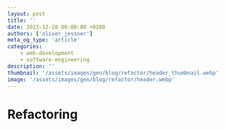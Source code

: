 ```yaml
---
layout: post
title: ''
date: 2023-12-28 00:00:00 +0200
authors: ['oliver_jessner']
meta_og_type: 'article'
categories:
    - web-development
    - software-engineering
description: ''
thumbnail: '/assets/images/gen/blog/refactor/header_thumbnail.webp'
image: '/assets/images/gen/blog/refactor/header.webp'
---
```


# Refactoring
